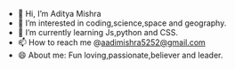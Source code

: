- 👋 Hi, I’m Aditya Mishra
- 👀 I’m interested in coding,science,space and geography.
- 🌱 I’m currently learning Js,python and CSS.
- 📫 How to reach me @aadimishra5252@gmail.com
- 😄 About me: Fun loving,passionate,believer and leader.

<!---
HiAditya-Mishra/HiAditya-Mishra is a ✨ special ✨ repository because its `README.md` (this file) appears on your GitHub profile.
You can click the Preview link to take a look at your changes.
--->
